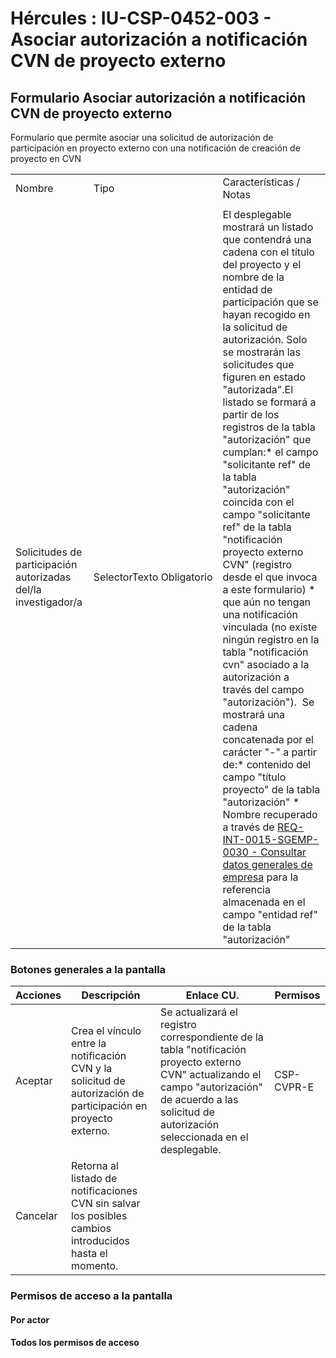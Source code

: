 # Hércules : IU\-CSP\-0452\-003 \- Asociar autorización a notificación CVN de proyecto externo



## Formulario Asociar autorización a notificación CVN de proyecto externo

Formulario que permite asociar una solicitud de autorización de participación en proyecto externo con una notificación de creación de proyecto en CVN



|  | | |
| --- | --- | --- |
| Nombre | Tipo | Características / Notas |
|  | | |
| Solicitudes de participación autorizadas del/la investigador/a | SelectorTexto Obligatorio | El desplegable mostrará un listado que contendrá una cadena con el título del proyecto y el nombre de la entidad de participación que se hayan recogido en la solicitud de autorización. Solo se mostrarán las solicitudes que figuren en estado "autorizada".El listado se formará a partir de los registros de la tabla "autorización" que cumplan:* el campo "solicitante ref" de la tabla "autorización" coincida con el campo "solicitante ref" de la tabla "notificación proyecto externo CVN" (registro desde el que invoca a este formulario) * que aún no tengan una notificación vinculada (no existe ningún registro en la tabla "notificación cvn" asociado a la autorización a través del campo "autorización").   Se mostrará una cadena concatenada por el carácter "\-" a partir de:* contenido del campo "título proyecto" de la tabla "autorización" * Nombre recuperado a través de [REQ\-INT\-0015\-SGEMP\-0030 \- Consultar datos generales de empresa](/hercules/sgi-sistema-de-gestion-de-investigacion/requisitos-y-analisis-funcional/analisis-funcional-sgi-hercules/gen-aspectos-generales/int-requisitos-de-integracion/req-int-0015-sgemp-integracion-con-sistema-de-gestion-de-empresas/req-int-0015-sgemp-0030-consultar-datos-generales-de-empresa.md "/hercules/sgi-sistema-de-gestion-de-investigacion/requisitos-y-analisis-funcional/analisis-funcional-sgi-hercules/gen-aspectos-generales/int-requisitos-de-integracion/req-int-0015-sgemp-integracion-con-sistema-de-gestion-de-empresas/req-int-0015-sgemp-0030-consultar-datos-generales-de-empresa.md") para la referencia almacenada en el campo "entidad ref" de la tabla "autorización" |

  


### Botones generales a la pantalla



| Acciones | Descripción | Enlace CU. | Permisos |
| --- | --- | --- | --- |
| Aceptar | Crea el vínculo entre la notificación CVN y la solicitud de autorización de participación en proyecto externo. | Se actualizará el registro correspondiente de la tabla "notificación proyecto externo CVN" actualizando el campo "autorización" de acuerdo a las solicitud de autorización seleccionada en el desplegable. | CSP\-CVPR\-E |
| Cancelar | Retorna al listado de notificaciones CVN sin salvar los posibles cambios introducidos hasta el momento. |  |  |

### Permisos de acceso a la pantalla

#### Por actor

#### Todos los permisos de acceso




